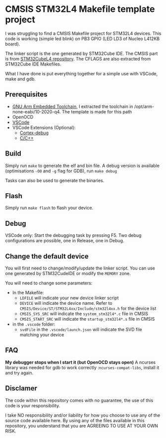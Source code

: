 # CMSIS STM32L4 Makefile template project

I was struggling to find a CMSIS Makefile project for STM32L4 devices.
This code is working (simple led blink) on PB3 GPIO (LED LD3 of Nucleo L412KB board).

The linker script is the one generated by STM32Cube IDE.
The CMSIS part is from [STM32CubeL4 repository](https://github.com/STMicroelectronics/STM32CubeL4).
The CFLAGS are also extracted from STM32Cube IDE Makefiles.

What I have done is put everything together for a simple use with VSCode, make and gdb.

## Prerequisites

- [GNU Arm Embedded Toolchain](https://developer.arm.com/tools-and-software/open-source-software/developer-tools/gnu-toolchain/gnu-rm/downloads), I extracted the toolchain in /opt/arm-none-eabi/10-2020-q4. The template is made for this path
- OpenOCD
- [VSCode](https://code.visualstudio.com)
-  VSCode Extensions (Optional):
   - [Cortex-debug](https://marketplace.visualstudio.com/items?itemName=marus25.cortex-debug)
   -  [C/C++](https://marketplace.visualstudio.com/items?itemName=ms-vscode.cpptools)

## Build

Simply run `make` to generate the elf and bin file.
A debug version is available (optimisations `-O0` and `-g` flag for GDB), run `make debug`

Tasks can also be used to generate the binaries.

## Flash

Simply run `make flash` to flash your device.

## Debug

VSCode only: Start the debugging task by pressing F5. Two debug configurations are possible, one in Release, one in Debug.

## Change the default device

You will first need to change/modify/update the linker script. You can use one generated by STM32CudeIDE or modify the `MEMORY` zone.

You will need to change some parameters:

- In the Makefile:
  - `LDFILE` will indicate your new device   linker script
  -  `DEVICE` will indicate the device name. Refer to `CMSIS/Device/ST/STM32L4xx/Include/stm32l4xx.h` for the device list
  - `CMSIS_SYS_SRC` will indicate the `system_stm32l4*.c` file in CMSIS
  - `CMSIS_START_SRC` will indicate the `startup_stm32l4*.s` file in CMSIS
- in the `.vscode` folder:
  - `svdFile` in the `.vscode/launch.json` will indicate the SVD file matching your device

## FAQ

**My debugger stops when I start it (but OpenOCD stays open)**
A ncurses library was needed for gdb to work correctly :`ncurses-compat-libs`, install it and try again.

## Disclamer

The code within this repository comes with no guarantee, the use of this code is your responsibility.

I take NO responsibility and/or liability for how you choose to use any of the source code available here. By using any of the files available in this repository, you understand that you are AGREEING TO USE AT YOUR OWN RISK.
